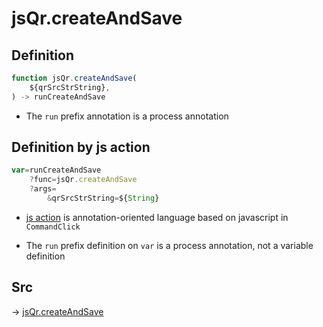 # jsQr.createAndSave

## Definition

```js.js
function jsQr.createAndSave(
	${qrSrcStrString},
) -> runCreateAndSave
```

- The `run` prefix annotation is a process annotation
## Definition by js action

```js.js
var=runCreateAndSave
	?func=jsQr.createAndSave
	?args=
		&qrSrcStrString=${String}
```

- [js action](#) is annotation-oriented language based on javascript in `CommandClick`

- The `run` prefix definition on `var` is a process annotation, not a variable definition

## Src

-> [jsQr.createAndSave](https://github.com/puutaro/CommandClick/blob/master/app/src/main/java/com/puutaro/commandclick/fragment_lib/terminal_fragment/js_interface/qr/JsQr.kt#L153)


